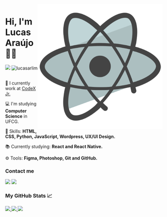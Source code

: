 <img src="react_img.png" width="400px" align="right" alt="React"/>

<h1 align="left">Hi, I'm Lucas Araújo 👋🏽</h1>

<div> 
 <img src="https://img.shields.io/github/followers/lucasarlim?label=Seguir&style=social"/>
 <img src="https://komarev.com/ghpvc/?username=lucasarlim" alt="lucasarlim" />
</div>

<br>


<p align="left">💼 I currently work at <a href="https://codexjr.com.br" target="_blank">CodeX Jr.</a></p>
<p align=left> 💻 I'm studying <strong>Computer Science</strong> in UFCG.</p>
<p align="left">🚀 Skills: <strong>HTML, CSS, Python, JavaScript, Wordpress, UX/UI Design.</strong></p>
<p align="left">📚 Currently studying: <strong>React and React Native.</strong></p>
<p align="left">⚙️ Tools: <strong>Figma, Photoshop, Git and GitHub.</strong></p>

 <!-- Contacts -->
<h3 align="left">Contact me</h3>

<p align="left">
  <a href="https://www.linkedin.com/in/lucasarl1m" target="_blank" alt="LinkedIn"><img src="https://img.shields.io/badge/-LinkedIn-blue?style=flat-square&logo=Linkedin&logoColor=white&link=https://www.linkedin.com/in/lucasarl1m"></a>  
  <a href="mailto:lucas.araujo.lima@ccc.ufcg.edu.br" alt="Email"><img src="https://img.shields.io/badge/-Gmail-c14438?style=flat-square&logo=Gmail&logoColor=white&link=mailto:lucas.araujo.lima@ccc.ufcg.edu.br"></a>  
  </p>
</p>

<!-- GitHub Stats -->
<h3 align="left">My GitHub Stats 📈</h3>
 <div>
  <a href="https://github.com/lucasarlim">
  <img height="170em" src="https://github-readme-stats.vercel.app/api?username=lucasarlim&show_icons=true&theme=tokyonight&include_all_commits=true&count_private=true"/>
  <img height="170em" src="https://github-readme-stats.vercel.app/api/top-langs/?username=lucasarlim&layout=compact&langs_count=16&theme=tokyonight"/>
  <img height="170em" src="https://github-readme-streak-stats.herokuapp.com/?user=lucasarlim&theme=tokyonight"/>
</div>




